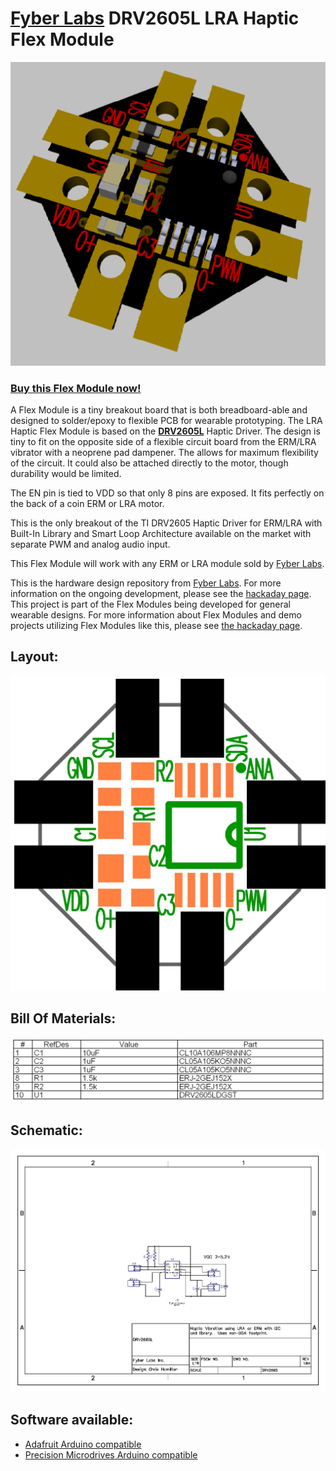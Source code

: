 [Fyber Labs](https://www.fyberlabs.com) DRV2605L LRA Haptic Flex Module
========

![3D model](pictures/LRAHaptic.png)

### [**Buy this Flex Module now!**](https://www.tindie.com/products/Fyberlabs/lra-haptic-flex-module/)

A Flex Module is a tiny breakout board that is both breadboard-able and designed to solder/epoxy to flexible PCB for wearable prototyping.  The LRA Haptic Flex Module is based on the [**DRV2605L**](http://www.ti.com/product/DRV2605L) Haptic Driver.  The design is tiny to fit on the opposite side of a flexible circuit board from the ERM/LRA vibrator with a neoprene pad dampener.  The allows for maximum flexibility of the circuit.  It could also be attached directly to the motor, though durability would be limited.

The EN pin is tied to VDD so that only 8 pins are exposed. It fits perfectly on the back of a coin ERM or LRA motor.

This is the only breakout of the TI DRV2605 Haptic Driver for ERM/LRA with Built-In Library and Smart Loop Architecture available on the market with separate PWM and analog audio input.

This Flex Module will work with any ERM or LRA module sold by [Fyber Labs](https://www.fyberlabs.com).

This is the hardware design repository from [Fyber Labs](https://www.fyberlabs.com).  For more information on
the ongoing development, please see the
[hackaday page](http://hackaday.io/project/2755-drv2605l-lra-driver-flex-module).
This project is part of the Flex Modules being developed
for general wearable designs.  For more information about Flex Modules and demo projects utilizing
Flex Modules like this, please see [the hackaday page](https://hackaday.io/project/2236-flex-modules).

## Layout:
![Layout](documents/com.jpg)

## Bill Of Materials:
![BOM](documents/BOM.jpg)

## Schematic:
![Schematic](documents/schematic.jpg)

## **Software available:**

- [Adafruit Arduino compatible](https://github.com/adafruit/Adafruit_DRV2605_Library)
- [Precision Microdrives Arduino compatible](http://www.precisionmicrodrives.com/haptics-haptic-feedback-vibration-alerting/haptic-feedback-evaluation-kit/code-and-arduino-sketches)
